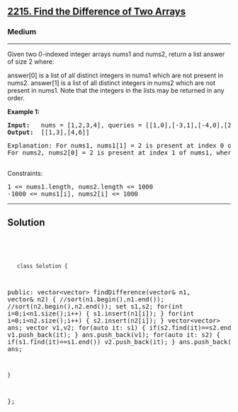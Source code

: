 
<h2><a href="https://leetcode.com/problems/find-the-difference-of-two-arrays/description/">2215. Find the Difference of Two Arrays</a></h2>
<h3>Medium</h3>
<hr>
<div><p>
Given two 0-indexed integer arrays nums1 and nums2, return a list answer of size 2 where:

answer[0] is a list of all distinct integers in nums1 which are not present in nums2.
answer[1] is a list of all distinct integers in nums2 which are not present in nums1.
Note that the integers in the lists may be returned in any order.
</p>


<p><strong>Example 1:</strong></p>
<pre><strong>Input:</strong>   nums = [1,2,3,4], queries = [[1,0],[-3,1],[-4,0],[2,3]]
<strong>Output:</strong>  [[1,3],[4,6]]
</pre>
<pre>
Explanation: For nums1, nums1[1] = 2 is present at index 0 of nums2, whereas nums1[0] = 1 and nums1[2] = 3 are not present in nums2. Therefore, answer[0] = [1,3].
For nums2, nums2[0] = 2 is present at index 1 of nums1, whereas nums2[1] = 4 and nums2[2] = 6 are not present in nums2. Therefore, answer[1] = [4,6].
  </pre>

 

Constraints:
<pre>
1 <= nums1.length, nums2.length <= 1000
-1000 <= nums1[i], nums2[i] <= 1000
</pre>
<hr>
 <h2><strong><b>Solution</b></strong></h2>
 <br>
 <pre>
 
       class Solution {
public:
    vector<vector<int>> findDifference(vector<int>& n1, vector<int>& n2) {
        //sort(n1.begin(),n1.end());
        //sort(n2.begin(),n2.end());
        set<int> s1,s2;
        for(int i=0;i<n1.size();i++)
        {
            s1.insert(n1[i]);
        }
        for(int i=0;i<n2.size();i++)
        {
            s2.insert(n2[i]);
        }
        vector<vector<int>> ans;
        vector<int> v1,v2;
        for(auto it: s1)
        {
            if(s2.find(it)==s2.end()) v1.push_back(it);
        }
        ans.push_back(v1);
         for(auto it: s2)
        {
            if(s1.find(it)==s1.end()) v2.push_back(it);
        }
        ans.push_back(v2);
      return ans;        
        
        
    }
};
 </pre>

